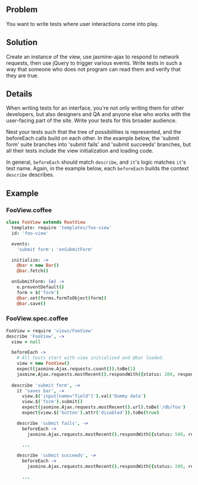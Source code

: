 ## Problem

You want to write tests where user interactions come into play.

## Solution

Create an instance of the view, use jasmine-ajax to respond to network requests, then use jQuery to trigger various events. Write tests in such a way that someone who does not program can read them and verify that they are true.

## Details

When writing tests for an interface, you're not only writing them for other developers, but also designers and QA and anyone else who works with the user-facing part of the site. Write your tests for this broader audience.

Nest your tests such that the tree of possibilities is represented, and the beforeEach calls build on each other. In the example below, the 'submit form' suite branches into 'submit fails' and 'submit succeeds' branches, but all their tests include the view initialization and loading code.

In general, `beforeEach` should match `describe`, and `it`'s logic matches `it`'s test name. Again, in the example below, each `beforeEach` builds the context `describe` describes.

## Example

### FooView.coffee
```coffeescript
class FooView extends RootView
  template: require 'templates/foo-view'
  id: 'foo-view'

  events:
    'submit form': 'onSubmitForm'

  initialize: ->
    @bar = new Bar()
    @bar.fetch()

  onSubmitForm: (e) ->
    e.preventDefault()
    form = $('form')
    @bar.set(forms.formToObject(form))
    @bar.save()
```

### FooView.spec.coffee
```coffeescript
FooView = require 'views/FooView'
describe 'FooView', ->
  view = null

  beforeEach ->
    # All tests start with view initialized and @bar loaded.
    view = new FooView()
    expect(jasmine.Ajax.requests.count()).toBe(1)
    jasmine.Ajax.requests.mostRecent().respondWith({status: 200, responseText: '{_id: "abc"}'})
  
  describe 'submit form', ->
    it 'saves bar', ->
      view.$('input[name="field"]').val('Dummy data')
      view.$('form').submit()
      expect(jasmine.Ajax.requests.mostRecent().url).toBe('/db/foo')
      expect(view.$('button').attr('disabled')).toBe(true)

    describe 'submit fails', ->
      beforeEach ->
        jasmine.Ajax.requests.mostRecent().respondWith({status: 500, responseText: '{errorName: "Server Error"}'})

      ...

    describe 'submit succeeds', ->
      beforeEach ->
        jasmine.Ajax.requests.mostRecent().respondWith({status: 200, responseText: '{_id: "abc"}'})

      ...
      
```